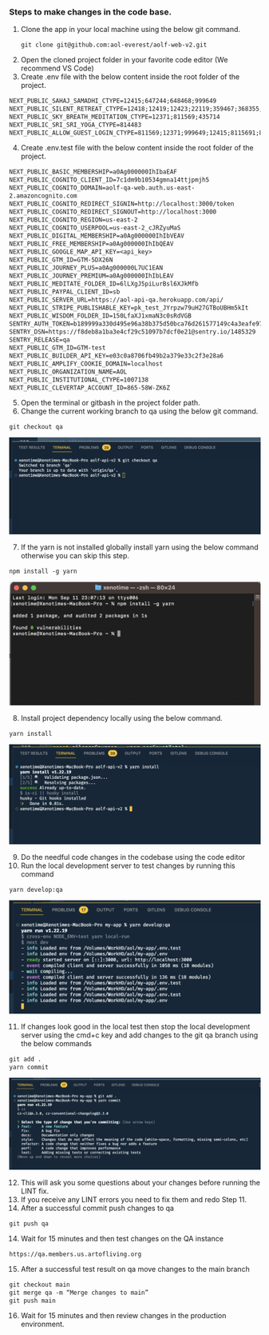 ### Steps to make changes in the code base.

1. Clone the app in your local machine using the below git command.
   ```
   git clone git@github.com:aol-everest/aolf-web-v2.git
   ```
2. Open the cloned project folder in your favorite code editor (We recommend VS Code)
3. Create .env file with the below content inside the root folder of the project.

```
NEXT_PUBLIC_SAHAJ_SAMADHI_CTYPE=12415;647244;648468;999649
NEXT_PUBLIC_SILENT_RETREAT_CTYPE=12418;12419;12423;22119;359467;368355;428575;811570
NEXT_PUBLIC_SKY_BREATH_MEDITATION_CTYPE=12371;811569;435714
NEXT_PUBLIC_SRI_SRI_YOGA_CTYPE=814483
NEXT_PUBLIC_ALLOW_GUEST_LOGIN_CTYPE=811569;12371;999649;12415;8115691;8115692;8115693
```

4. Create .env.test file with the below content inside the root folder of the project.

```
NEXT_PUBLIC_BASIC_MEMBERSHIP=a0Ag000000IhIbaEAF
NEXT_PUBLIC_COGNITO_CLIENT_ID=7c1dm9b10534gmna14ttjpmjh5
NEXT_PUBLIC_COGNITO_DOMAIN=aolf-qa-web.auth.us-east-2.amazoncognito.com
NEXT_PUBLIC_COGNITO_REDIRECT_SIGNIN=http://localhost:3000/token
NEXT_PUBLIC_COGNITO_REDIRECT_SIGNOUT=http://localhost:3000
NEXT_PUBLIC_COGNITO_REGION=us-east-2
NEXT_PUBLIC_COGNITO_USERPOOL=us-east-2_cJRZyuMaS
NEXT_PUBLIC_DIGITAL_MEMBERSHIP=a0Ag000000IhIbVEAV
NEXT_PUBLIC_FREE_MEMBERSHIP=a0Ag000000IhIbQEAV
NEXT_PUBLIC_GOOGLE_MAP_API_KEY=<api_key>
NEXT_PUBLIC_GTM_ID=GTM-5DX26N
NEXT_PUBLIC_JOURNEY_PLUS=a0Ag000000L7UC1EAN
NEXT_PUBLIC_JOURNEY_PREMIUM=a0Ag000000IhIbLEAV
NEXT_PUBLIC_MEDITATE_FOLDER_ID=6lLXgJ5piLurBsl6XJkMfb
NEXT_PUBLIC_PAYPAL_CLIENT_ID=sb
NEXT_PUBLIC_SERVER_URL=https://aol-api-qa.herokuapp.com/api/
NEXT_PUBLIC_STRIPE_PUBLISHABLE_KEY=pk_test_JYrpzw79uH27GTBoUBHm5kIt
NEXT_PUBLIC_WISDOM_FOLDER_ID=150LfaXJ1xmaN3c0sRdVGB
SENTRY_AUTH_TOKEN=b189999a330d495e96a38b375d50bca76d261577149c4a3eafe9731135e2e63a
SENTRY_DSN=https://f8deb8a1ba3e4cf29c51097b7dcf0e21@sentry.io/1485329
SENTRY_RELEASE=qa
NEXT_PUBLIC_GTM_ID=GTM-test
NEXT_PUBLIC_BUILDER_API_KEY=e03c0a8706fb49b2a379e33c2f3e28a6
NEXT_PUBLIC_AMPLIFY_COOKIE_DOMAIN=localhost
NEXT_PUBLIC_ORGANIZATION_NAME=AOL
NEXT_PUBLIC_INSTITUTIONAL_CTYPE=1007138
NEXT_PUBLIC_CLEVERTAP_ACCOUNT_ID=865-58W-ZK6Z
```

5. Open the terminal or gitbash in the project folder path.
6. Change the current working branch to qa using the below git command.

```
git checkout qa
```

![](https://github.com/aol-everest/aolf-web-v2/blob/main/screenshots/Screenshot%202023-09-11%20at%2011.09.19%20PM.png?raw=true)

7. If the yarn is not installed globally install yarn using the below command otherwise you can skip this step.

```
npm install -g yarn
```

![](https://github.com/aol-everest/aolf-web-v2/blob/main/screenshots/Screenshot%202023-09-11%20at%2011.10.14%20PM.png?raw=true)

8. Install project dependency locally using the below command.

```
yarn install
```

![](https://github.com/aol-everest/aolf-web-v2/blob/main/screenshots/Screenshot%202023-09-11%20at%2011.11.25%20PM.png?raw=true)

9. Do the needful code changes in the codebase using the code editor
10. Run the local development server to test changes by running this command

```
yarn develop:qa
```

![](https://github.com/aol-everest/aolf-web-v2/blob/main/screenshots/Screenshot%202023-09-11%20at%2011.13.18%20PM.png?raw=true)

11. If changes look good in the local test then stop the local development server using the cmd+c key and add changes to the git qa branch using the below commands

```
git add .
yarn commit
```

![](https://github.com/aol-everest/aolf-web-v2/blob/main/screenshots/Screenshot%202023-09-11%20at%2011.14.31%20PM.png?raw=true)

12. This will ask you some questions about your changes before running the LINT fix.
13. If you receive any LINT errors you need to fix them and redo Step 11.
14. After a successful commit push changes to qa

```
git push qa
```

14. Wait for 15 minutes and then test changes on the QA instance

```
https://qa.members.us.artofliving.org
```

15. After a successful test result on qa move changes to the main branch

```
git checkout main
git merge qa -m “Merge changes to main”
git push main
```

16. Wait for 15 minutes and then review changes in the production environment.
